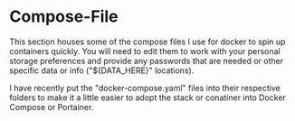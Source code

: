 # Compose-File

This section houses some of the compose files I use for docker to spin up containers quickly. You will need to edit them to work with your personal storage preferences and provide any passwords that are needed or other specific data or info ("${DATA_HERE}" locations).

I have recently put the "docker-compose.yaml" files into their respective folders to make it a little easier to adopt the stack or conatiner into Docker Compose or Portainer.
